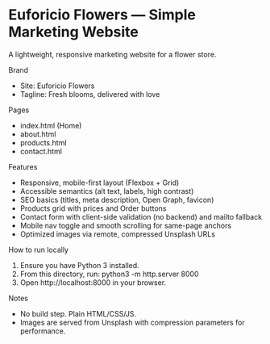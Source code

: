# Euforicio Flowers — Simple Marketing Website

A lightweight, responsive marketing website for a flower store.

Brand
- Site: Euforicio Flowers
- Tagline: Fresh blooms, delivered with love

Pages
- index.html (Home)
- about.html
- products.html
- contact.html

Features
- Responsive, mobile-first layout (Flexbox + Grid)
- Accessible semantics (alt text, labels, high contrast)
- SEO basics (titles, meta description, Open Graph, favicon)
- Products grid with prices and Order buttons
- Contact form with client-side validation (no backend) and mailto fallback
- Mobile nav toggle and smooth scrolling for same-page anchors
- Optimized images via remote, compressed Unsplash URLs

How to run locally
1) Ensure you have Python 3 installed.
2) From this directory, run:
   python3 -m http.server 8000
3) Open http://localhost:8000 in your browser.

Notes
- No build step. Plain HTML/CSS/JS.
- Images are served from Unsplash with compression parameters for performance.
